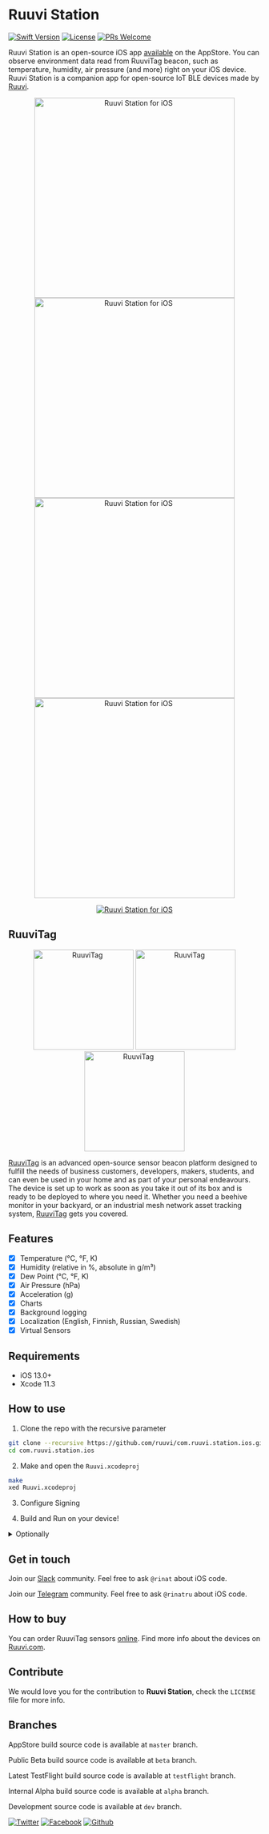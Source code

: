 # Ruuvi Station

[![Swift Version][swift-image]][swift-url]
[![License][license-image]][license-url]
[![PRs Welcome](https://img.shields.io/badge/PRs-welcome-brightgreen.svg?style=flat-square)](http://makeapullrequest.com)

Ruuvi Station is an open-source iOS app [available](https://itunes.apple.com/us/app/ruuvi-station/id1384475885) on the AppStore. You can observe environment data read from RuuviTag beacon, such as temperature, humidity, air pressure (and more) right on your iOS device. Ruuvi Station is a companion app for open-source IoT BLE devices made by [Ruuvi](https://ruuvi.com).

<p align="center">
  <img src="/docs/screenshot0.jpeg?raw=true" alt="Ruuvi Station for iOS" height="400"/>
  <img src="/docs/screenshot1.jpeg?raw=true" alt="Ruuvi Station for iOS" height="400"/>
  <img src="/docs/screenshot2.jpeg?raw=true" alt="Ruuvi Station for iOS" height="400"/>
  <img src="/docs/screenshot3.jpeg?raw=true" alt="Ruuvi Station for iOS" height="400"/>
</p>

<p align="center">
  <a href="https://itunes.apple.com/us/app/ruuvi-station/id1384475885"><img src="docs/Download_on_the_App_Store_Badge.svg?raw=true&sanitize=true" alt="Ruuvi Station for iOS"></a>
</p>

## RuuviTag

<p align="center">
  <a href="https://shop.ruuvi.com"><img src="/docs/ruuvitag-enclosure-open.jpg?raw=true" alt="RuuviTag" height="200"/></a>
  <a href="https://shop.ruuvi.com"><img src="/docs/ruuvitag1.jpg?raw=true" alt="RuuviTag" height="200"/></a>
  <a href="https://shop.ruuvi.com"><img src="/docs/ruuvitag2.jpg?raw=true" alt="RuuviTag" height="200"/></a>
</p>

[RuuviTag](https://ruuvi.com) is an advanced open-source sensor beacon platform designed to fulfill the needs of business customers, developers, makers, students, and can even be used in your home and as part of your personal endeavours. The device is set up to work as soon as you take it out of its box and is ready to be deployed to where you need it. Whether you need a beehive monitor in your backyard, or an industrial mesh network asset tracking system, [RuuviTag](https://ruuvi.com) gets you covered. 

## Features

- [x] Temperature (°C, °F, K)
- [x] Humidity (relative in %, absolute in g/m³)
- [x] Dew Point (°C, °F, K)
- [x] Air Pressure (hPa)
- [x] Acceleration (g)
- [x] Charts
- [x] Background logging
- [x] Localization (English, Finnish, Russian, Swedish)
- [x] Virtual Sensors 

## Requirements

- iOS 13.0+
- Xcode 11.3

## How to use

1. Clone the repo with the recursive parameter  
```zsh
git clone --recursive https://github.com/ruuvi/com.ruuvi.station.ios.git
cd com.ruuvi.station.ios
```

2. Make and open the `Ruuvi.xcodeproj`
```zsh
make
xed Ruuvi.xcodeproj
```

3. Configure Signing
   
4. Build and Run on your device!

<details>
<summary>Optionally</summary>
   
Setup your [Firebase](https://firebase.google.com) project and replace ```station/Resources/Plists/GoogleService-Info.plist```
   
</details>

## Get in touch

Join our [Slack](https://slack.ruuvi.com) community. Feel free to ask ``@rinat`` about iOS code.  

Join our [Telegram](https://t.me/ruuvicom) community. Feel free to ask ``@rinatru`` about iOS code. 

## How to buy

You can order RuuviTag sensors [online](https://shop.ruuvi.com). Find more info about the devices on [Ruuvi.com](https://ruuvi.com). 

## Contribute

We would love you for the contribution to **Ruuvi Station**, check the ``LICENSE`` file for more info.

## Branches

AppStore build source code is available at `master` branch. 

Public Beta build source code is available at `beta` branch. 

Latest TestFlight build source code is available at `testflight` branch.

Internal Alpha build source code is available at `alpha` branch. 

Development source code is available at `dev` branch.  

<!-- Please don't remove this: Grab your social icons from https://github.com/carlsednaoui/gitsocial -->

[![Twitter][twitter-image]][twitter]
[![Facebook][facebook-image]][facebook]
[![Github][github-image]][github]

[github-image]:http://i.imgur.com/0o48UoR.png
[github]:https://github.com/ruuvi
[facebook-image]:http://i.imgur.com/P3YfQoD.png
[facebook]:https://www.facebook.com/ruuvi.cc/
[twitter-image]:http://i.imgur.com/tXSoThF.png
[twitter]:https://twitter.com/ruuvicom
[swift-image]:https://img.shields.io/badge/swift-5.0-orange.svg
[swift-url]: https://swift.org/
[license-image]: https://img.shields.io/badge/License-BSD-blue.svg
[license-url]: LICENSE
